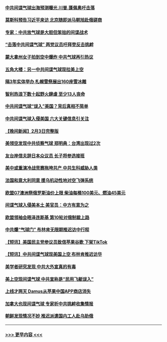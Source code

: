 #### [中共间谍气球出海预测曝光 川普.蓬佩奥吁击落](../pages/prog202/a103642141.md?t=02050343) 
#### [莫斯科预告习近平来访 北京随即派马朝旭赴俄磋商](../pages/prog202/a103642134.md?t=02050343) 
#### [专家：中共放气球是大胆但笨拙的间谍战术](../pages/prog202/a103642022.md?t=02050343) 
#### [“击落中共间谍气球” 两党议员吁拜登反击挑衅](../pages/prog202/a103642018.md?t=02050343) 
#### [蒙大拿州女子拍到空中爆炸 中共气球再引热议](../pages/prog202/a103642014.md?t=02050343) 
#### [五角大楼：另一中共间谍气球现拉美上空](../pages/prog202/a103641977.md?t=02050343) 
#### [隔3年实体举办 札幌雪祭展出160座雪冰雕](../pages/prog202/a103641972.md?t=02050343) 
#### [智利热浪下数十起野火肆虐 至少13人丧命](../pages/prog202/a103641943.md?t=02050343) 
#### [中共间谍气球“误入”美国？背后真相不简单](../pages/prog202/a103641797.md?t=02050343) 
#### [中共间谍气球入侵美国 六大关键信息引关注](../pages/prog202/a103641899.md?t=02050343) 
#### [【晚间新闻】2月3日完整版](../pages/prog202/a103641793.md?t=02050343) 
#### [美领空发现中共侦察气球 郑明典：台湾出现过2次](../pages/prog202/a103641796.md?t=02050343) 
#### [友台岸信夫辞日本众议员 长子将参选接班](../pages/prog202/a103641747.md?t=02050343) 
#### [美中或重演冷战竞赛拖垮共产 中共生科威胁人类](../pages/prog202/a103641735.md?t=02050343) 
#### [法国和意大利同意 援乌机动性地对空飞弹系统](../pages/prog202/a103641726.md?t=02050343) 
#### [欧盟G7澳洲祭俄罗斯油价上限 柴油每桶100美元、燃油45美元](../pages/prog202/a103641708.md?t=02050343) 
#### [间谍气球入侵美本土 美官员：中方有意为之](../pages/prog202/a103641670.md?t=02050343) 
#### [欧盟领袖会晤泽连斯基 第10轮对俄制裁上路](../pages/prog202/a103641671.md?t=02050343) 
#### [中共爆“气球门” 布林肯无限期推迟访中行程](../pages/prog202/a103641668.md?t=02050343) 
#### [【短讯】美国民主党参议员致信苹果谷歌 下架TikTok](../pages/prog202/a103641483.md?t=02050343) 
#### [【短讯】中共间谍气球现美国上空 布林肯推迟访华](../pages/prog202/a103641482.md?t=02050343) 
#### [美学者研究发现 中共大外宣真的有毒](../pages/prog202/a103641321.md?t=02050343) 
#### [美上空现间谍气球 中共宣称是“民用飞艇误入”](../pages/prog202/a103641060.md?t=02050343) 
#### [上线才两天 Damus从苹果中国APP商店消失](../pages/prog202/a103641086.md?t=02050343) 
#### [加拿大也现间谍气球 专家析中共挑衅收集情报](../pages/prog202/a103641485.md?t=02050343) 
#### [朝鲜发现情况不妙 推迟派遣国内工人赴乌助俄](../pages/prog202/a103641070.md?t=02050343) 

----
#### [ >>> 更早内容 <<< ](../indexes/prog202-earlier.md)
